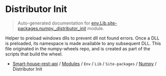 # Distributor Init

> Auto-generated documentation for [env.Lib.site-packages.numpy._distributor_init](..\..\..\..\..\env\Lib\site-packages\numpy\_distributor_init.py) module.

Helper to preload windows dlls to prevent dll not found errors.
Once a DLL is preloaded, its namespace is made available to any
subsequent DLL. This file originated in the numpy-wheels repo,
and is created as part of the scripts that build the wheel.

- [Smart-house-rest-api](..\..\..\..\README.md#description) / [Modules](..\..\..\..\MODULES.md#smart-house-rest-api-modules) / `Env` / `Lib` / `Site-packages` / [Numpy](index.md#numpy) / Distributor Init
